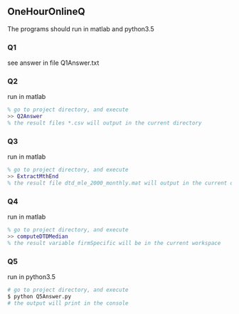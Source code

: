 ## OneHourOnlineQ

The programs should run in matlab and python3.5

### Q1

see answer in file Q1Answer.txt

### Q2

run in matlab

```matlab
% go to project directory, and execute
>> Q2Answer
% the result files *.csv will output in the current directory
```

### Q3

run in matlab

```matlab
% go to project directory, and execute
>> ExtractMthEnd
% the result file dtd_mle_2000_monthly.mat will output in the current directory
```

### Q4

run in matlab

```matlab
% go to project directory, and execute
>> computeDTDMedian
% the result variable firmSpecific will be in the current workspace
```

### Q5

run in python3.5

```python
# go to project directory, and execute
$ python Q5Answer.py
# the output will print in the console
```
